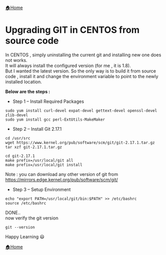 [:house:Home](https://github.com/debbiswal/Articles)

# Upgrading GIT in CENTOS from source code  

In CENTOS , simply uninstalling the current git and installing new one does not works.  
It will always install the configured version (for me , it is 1.8).  
But I wanted the latest version. So the only way is to build it from source code , install it and change the environment variable to point to the newly installed location.  

**Below are the steps :**  

* Step 1 – Install Required Packages  
```
sudo yum install curl-devel expat-devel gettext-devel openssl-devel zlib-devel  
sudo yum install gcc perl-ExtUtils-MakeMaker  
```

* Step 2 – Install Git 2.17.1  
```
cd /usr/src  
wget https://www.kernel.org/pub/software/scm/git/git-2.17.1.tar.gz  
tar xzf git-2.17.1.tar.gz  

cd git-2.17.1  
make prefix=/usr/local/git all  
make prefix=/usr/local/git install  
```

Note : you can download any other version of git from https://mirrors.edge.kernel.org/pub/software/scm/git/

* Step 3 – Setup Environment  
```
echo "export PATH=/usr/local/git/bin:$PATH" >> /etc/bashrc  
source /etc/bashrc  
```


DONE..  
now verify the git version  
```
git --version
```  

Happy Learning :smiley:  

[:house:Home](https://github.com/debbiswal/Articles)
